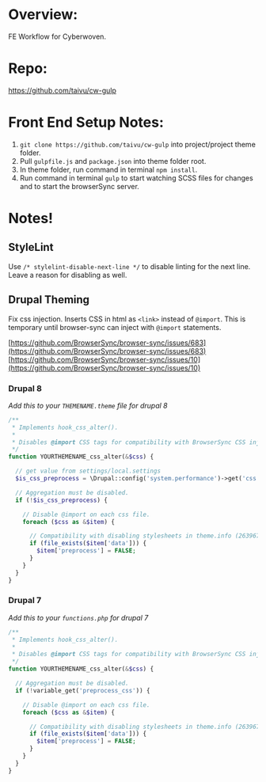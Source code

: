 # Overview:
FE Workflow for Cyberwoven.


# Repo:
https://github.com/taivu/cw-gulp


# Front End Setup Notes:
1. `git clone https://github.com/taivu/cw-gulp` into project/project theme folder.
2. Pull `gulpfile.js` and `package.json` into theme folder root.
3. In theme folder, run command in terminal `npm install`.
4. Run command in terminal `gulp` to start watching SCSS files for changes and to start the browserSync server.


# Notes!


## StyleLint
Use `/* stylelint-disable-next-line */` to disable linting for the next line. Leave a reason for disabling as well.


## Drupal Theming
Fix css injection. Inserts CSS in html as `<link>` instead of `@import`. This is temporary until browser-sync can inject with `@import` statements. 

[https://github.com/BrowserSync/browser-sync/issues/683](https://github.com/BrowserSync/browser-sync/issues/683)
[https://github.com/BrowserSync/browser-sync/issues/10](https://github.com/BrowserSync/browser-sync/issues/10)


### Drupal 8
_Add this to your `THEMENAME.theme` file for drupal 8_

``` php
/**
 * Implements hook_css_alter().
 *
 * Disables @import CSS tags for compatibility with BrowserSync CSS injection while developing.
 */
function YOURTHEMENAME_css_alter(&$css) {

  // get value from settings/local.settings
  $is_css_preprocess = \Drupal::config('system.performance')->get('css')['preprocess'];

  // Aggregation must be disabled.
  if (!$is_css_preprocess) {

    // Disable @import on each css file.
    foreach ($css as &$item) {

      // Compatibility with disabling stylesheets in theme.info (263967).
      if (file_exists($item['data'])) {
        $item['preprocess'] = FALSE;
      }
    }
  }
}
```


### Drupal 7
_Add this to your `functions.php` for drupal 7_

``` php
/**
 * Implements hook_css_alter().
 *
 * Disables @import CSS tags for compatibility with BrowserSync CSS injection while developing.
 */
function YOURTHEMENAME_css_alter(&$css) {

  // Aggregation must be disabled.
  if (!variable_get('preprocess_css')) {

    // Disable @import on each css file.
    foreach ($css as &$item) {

      // Compatibility with disabling stylesheets in theme.info (263967).
      if (file_exists($item['data'])) {
        $item['preprocess'] = FALSE;
      }
    }
  }
}
```